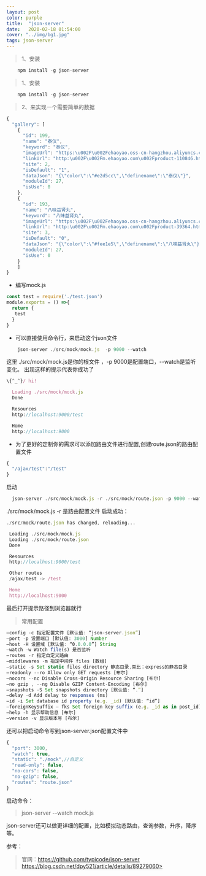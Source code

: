 ```yaml
---
layout: post
color: purple
title:  "json-server"
date:   2020-02-18 01:54:00
cover: "../img/bg1.jpg"
tags: json-server
---
```

> 1、安装
```javaScript
	npm install -g json-server
```
> 1、安装
```javaScript
	npm install -g json-server
```
> 2、来实现一个需要简单的数据
```javaScript
{
  "gallery": [
    {
      "id": 199,
      "name": "泰仪",
      "keyword": "泰仪",
      "imageUrl": "https:\u002F\u002Fehaoyao.oss-cn-hangzhou.aliyuncs.com\u002F2019\u002F12\u002F2\u002F1575249248561_72.jpg",
      "linkUrl": "http:\u002F\u002Fm.ehaoyao.com\u002Fproduct-110846.html",
      "site": 2,
      "isDefault": "1",
      "dataJson": "{\"color\":\"#e2d5cc\",\"definename\":\"泰仪\"}",
      "moduleId": 27,
      "isUse": 0
    },
    {
      "id": 193,
      "name": "八味益肾丸",
      "keyword": "八味益肾丸",
      "imageUrl": "https:\u002F\u002Fehaoyao.oss-cn-hangzhou.aliyuncs.com\u002F2019\u002F11\u002F25\u002F1574642245226_95.jpg",
      "linkUrl": "http:\u002F\u002Fm.ehaoyao.com\u002Fproduct-39364.html",
      "site": 3,
      "isDefault": "0",
      "dataJson": "{\"color\":\"#fee1e5\",\"definename\":\"八味益肾丸\"}",
      "moduleId": 27,
      "isUse": 0
    }
    ]
}
```
- 编写mock.js
```javaScript
const test = require('./test.json')
module.exports = () =>{
  return {
   test
  }
}
```
- 可以直接使用命令行，来启动这个json文件
```javaScript
	json-server ./src/mock/mock.js  -p 9000 --watch
```
这里 ./src/mock/mock.js是你的根文件 ，-p 9000是配置端口，--watch是监听变化。
出现这样的提示代表你成功了
```javaScript
\{^_^}/ hi!

  Loading ./src/mock/mock.js
  Done

  Resources
  http://localhost:9000/test

  Home
  http://localhost:9000
```
- 为了更好的定制你的需求可以添加路由文件进行配置,创建route.json的路由配置文件
```javaScript
{
  "/ajax/test":"/test"
}
```
启动
```javaScript
  json-server ./src/mock/mock.js -r ./src/mock/route.json -p 9000 --watch
```
 ./src/mock/mock.js -r 是路由配置文件
 启动成功：
 ```javaScript
 ./src/mock/route.json has changed, reloading...

  Loading ./src/mock/mock.js
  Loading ./src/mock/route.json
  Done

  Resources
  http://localhost:9000/test

  Other routes
  /ajax/test -> /test

  Home
  http://localhost:9000
```
最后打开提示路径到浏览器就行
> 常用配置
```javaScript
–config -c 指定配置文件 [默认值: “json-server.json”]
–port -p 设置端口 [默认值: 3000] Number
–host -H 设置域 [默认值: “0.0.0.0”] String
–watch -w Watch file(s) 是否监听
–routes -r 指定自定义路由
–middlewares -m 指定中间件 files [数组]
–static -s Set static files directory 静态目录,类比：express的静态目录
–readonly --ro Allow only GET requests [布尔]
–nocors --nc Disable Cross-Origin Resource Sharing [布尔]
–no gzip , --ng Disable GZIP Content-Encoding [布尔]
–snapshots -S Set snapshots directory [默认值: “.”]
–delay -d Add delay to responses (ms)
–id -i Set database id property (e.g. _id) [默认值: “id”]
–foreignKeySuffix – fks Set foreign key suffix (e.g. _id as in post_id) [默认值: “Id”]
–help -h 显示帮助信息 [布尔]
–version -v 显示版本号 [布尔]
```
还可以把启动命令写到json-server.json配置文件中
```javaScript
{
  "port": 3000,
  "watch": true,
  "static": "./mock",//自定义
  "read-only": false,
  "no-cors": false,
  "no-gzip": false,
  "routes": "route.json"
}

```
启动命令：
> json-server --watch mock.js  

json-server还可以做更详细的配置，比如模拟动态路由，查询参数，升序，降序等。

参考：
> 官网：https://github.com/typicode/json-server
>https://blog.csdn.net/dpy521/article/details/89279060> 
